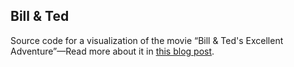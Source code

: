 ## Bill & Ted

Source code for a visualization of the movie “Bill & Ted's Excellent Adventure”—Read more about it in [this blog post](http://www.levimcg.com/bill-and-ted). 
